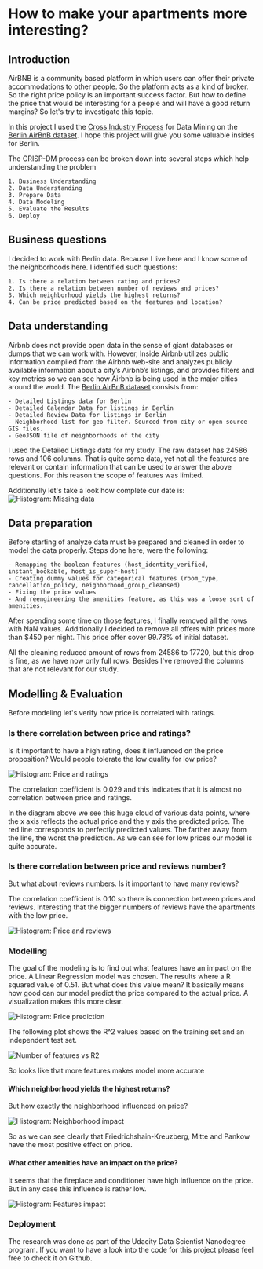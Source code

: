 # How to make your apartments more interesting?

## Introduction
AirBNB is a community based platform in which users can offer their private accommodations to other people. So the platform acts as a kind of broker. So the right price policy is an important success factor. But how to define the price that would be  interesting for a people and will have a good return margins? So let's try to investigate this topic.

In this project I used the [Cross Industry Process](https://en.wikipedia.org/wiki/Cross-industry_standard_process_for_data_mining) for Data Mining on the [Berlin AirBnB dataset](http://insideairbnb.com/get-the-data.html). I hope this project will give you some valuable insides for Berlin.

The CRISP-DM process can be broken down into several steps which help understanding the problem

    1. Business Understanding
    2. Data Understanding
    3. Prepare Data
    4. Data Modeling
    5. Evaluate the Results
    6. Deploy

## Business questions

I decided to work with Berlin data. Because I live here and I know some of the neighborhoods here. I identified such questions:

    1. Is there a relation between rating and prices? 
    2. Is there a relation between number of reviews and prices? 
    3. Which neighborhood yields the highest returns?
    4. Can be price predicted based on the features and location?

## Data understanding

Airbnb does not provide open data in the sense of giant databases or dumps that we can work with. However, Inside Airbnb utilizes public information compiled from the Airbnb web-site and analyzes publicly available information about a city’s Airbnb’s listings, and provides filters and key metrics so we can see how Airbnb is being used in the major cities around the world. The [Berlin AirBnB dataset](http://insideairbnb.com/get-the-data.html) consists from: 

    - Detailed Listings data for Berlin  
    - Detailed Calendar Data for listings in Berlin
    - Detailed Review Data for listings in Berlin
    - Neighborhood list for geo filter. Sourced from city or open source GIS files.
    - GeoJSON file of neighborhoods of the city

I used the Detailed Listings data for my study. The raw dataset has 24586 rows and 106 columns. That is quite some data, yet not all the features are relevant or contain information that can be used to answer the above questions. For this reason the scope of features was limited.

Additionally let's take a look how complete our date is:
![Histogram: Missing data](./images/missing_data.png "Missing data")

## Data preparation

Before starting of analyze data must be prepared and cleaned in order to model the data properly. Steps done here, were the following:

    - Remapping the boolean features (host_identity_verified, instant_bookable, host_is_super-host)
    - Creating dummy values for categorical features (room_type, cancellation_policy, neighborhood_group_cleansed)
    - Fixing the price values
    - And reengineering the amenities feature, as this was a loose sort of amenities.

After spending some time on those features, I finally removed all the rows with NaN values. Additionally I decided to remove all offers with prices more than $450 per night. This price offer cover 99.78% of initial dataset.

All the cleaning reduced amount of rows from 24586 to 17720, but this drop is fine, as we have now only full rows. Besides I've removed the columns that are not relevant for our study.

## Modelling & Evaluation

Before modeling let's verify how price is correlated with ratings.   

### Is there correlation between price and ratings?

Is it important to have a high rating, does it influenced on the price proposition? Would people tolerate the low quality for low price?

![Histogram: Price and ratings](./images/price_rating.png "Price and ratings")

The correlation coefficient is 0.029 and this indicates that it is almost no correlation between price and ratings.

In the diagram above we see this huge cloud of various data points, where the x axis reflects the actual price and the y axis the predicted price. The red line corresponds to perfectly predicted values. The farther away from the line, the worst the prediction. As we can see for low prices our model is quite accurate.

### Is there correlation between price and reviews number?

But what about reviews numbers. Is it important to have many reviews? 

The correlation coefficient is 0.10 so there is connection between prices and reviews. Interesting that the bigger numbers of reviews have the apartments with the low price. 

![Histogram: Price and reviews](./images/price_rating.png "Price and reviews")

### Modelling

The goal of the modeling is to find out what features have an impact on the price. A Linear Regression model was chosen. The results where a R squared value of 0.51. But what does this value mean? It basically means how good can our model predict the price compared to the actual price. A visualization makes this more clear.

![Histogram: Price prediction](./images/price_prediction.png "Price prediction")

The following plot shows the R^2 values based on the training set and an independent test set.

![Number of features vs R2](./images/rsquared_features.png "Number of features vs R2")

So looks like that more features makes model more accurate

#### Which neighborhood yields the highest returns?

But how exactly the neighborhood influenced on price? 

![Histogram: Neighborhood impact](./images/price_loc.png "Neighborhood impact")

So as we can see clearly that Friedrichshain-Kreuzberg, Mitte and Pankow have the most positive effect on price. 

#### What other amenities have an impact on the price?

It seems that the fireplace and conditioner have high influence on the price. But in any case this influence is rather low.

![Histogram: Features impact](./images/amenities.png "Features impact")

### Deployment

The research was done as part of the Udacity Data Scientist Nanodegree program. If you want to have a look into the code for this project please feel free to check it on Github.
